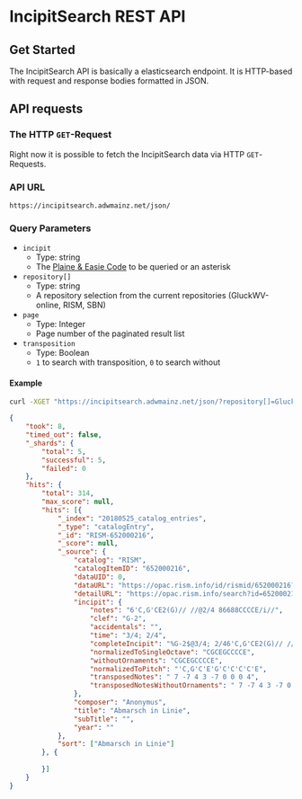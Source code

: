 # IncipitSearch REST API
## Get Started
The IncipitSearch API is basically a elasticsearch endpoint. It is HTTP-based with request and response bodies formatted in JSON.

## API requests
### The HTTP `GET`-Request
Right now it is possible to fetch the IncipitSearch data via HTTP `GET`-Requests.
### API URL
`https://incipitsearch.adwmainz.net/json/`
### Query Parameters
* `incipit`
	* Type: string
	* The [Plaine & Easie Code](http://www.iaml.info/plaine-easie-code) to be queried or an asterisk
* `repository[]`
	* Type: string
	* A repository selection from the current repositories (GluckWV-online, RISM, SBN) 
* `page`
	* Type: Integer
	* Page number of the paginated result list
* `transposition`
	* Type: Boolean
	* `1` to search with transposition, `0` to search without
#### Example
```bash
curl -XGET "https://incipitsearch.adwmainz.net/json/?repository[]=GluckWV-online&repository[]=RISM&repository[]=SBN&transposition=1&incipit=CGCEG&page=2" -g
```
```json
{
	"took": 8,
	"timed_out": false,
	"_shards": {
		"total": 5,
		"successful": 5,
		"failed": 0
	},
	"hits": {
		"total": 314,
		"max_score": null,
		"hits": [{
			"_index": "20180525_catalog_entries",
			"_type": "catalogEntry",
			"_id": "RISM-652000216",
			"_score": null,
			"_source": {
				"catalog": "RISM",
				"catalogItemID": "652000216",
				"dataUID": 0,
				"dataURL": "https://opac.rism.info/id/rismid/652000216?format=marc",
				"detailURL": "https://opac.rism.info/search?id=652000216",
				"incipit": {
					"notes": "6'C,G'CE2(G)// //@2/4 86688CCCCE/i//",
					"clef": "G-2",
					"accidentals": "",
					"time": "3/4; 2/4",
					"completeIncipit": "%G-2$@3/4; 2/46'C,G'CE2(G)// //@2/4 86688CCCCE/i//",
					"normalizedToSingleOctave": "CGCEGCCCCE",
					"withoutOrnaments": "CGCEGCCCCE",
					"normalizedToPitch": "'C,G'C'E'G'C'C'C'C'E",
					"transposedNotes": " 7 -7 4 3 -7 0 0 0 4",
					"transposedNotesWithoutOrnaments": " 7 -7 4 3 -7 0 0 0 4"
				},
				"composer": "Anonymus",
				"title": "Abmarsch in Linie",
				"subTitle": "",
				"year": ""
			},
			"sort": ["Abmarsch in Linie"]
		}, {
		
		}]
	}
}
```